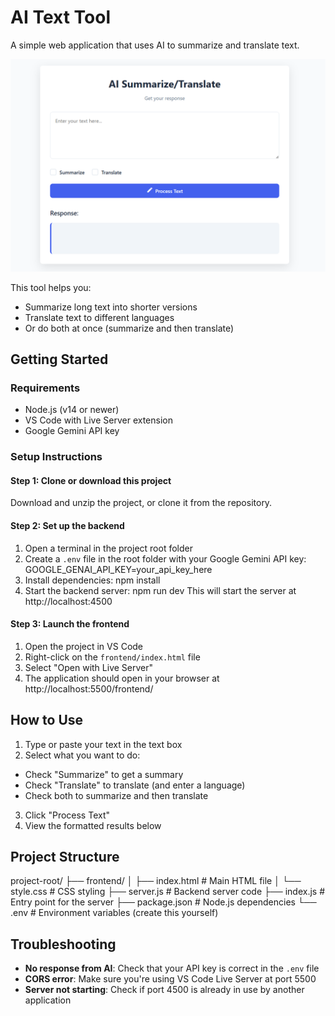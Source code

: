 # AI Text Tool

A simple web application that uses AI to summarize and translate text.<br>

![AI Text Tool Screenshot](./appimage.png)


This tool helps you:
- Summarize long text into shorter versions
- Translate text to different languages
- Or do both at once (summarize and then translate)

## Getting Started

### Requirements

- Node.js (v14 or newer)
- VS Code with Live Server extension
- Google Gemini API key

### Setup Instructions

#### Step 1: Clone or download this project

Download and unzip the project, or clone it from the repository.

#### Step 2: Set up the backend

1. Open a terminal in the project root folder
2. Create a `.env` file in the root folder with your Google Gemini API key:
GOOGLE_GENAI_API_KEY=your_api_key_here
3. Install dependencies:
npm install
4. Start the backend server:
npm run dev
This will start the server at http://localhost:4500

#### Step 3: Launch the frontend

1. Open the project in VS Code
2. Right-click on the `frontend/index.html` file
3. Select "Open with Live Server"
4. The application should open in your browser at http://localhost:5500/frontend/

## How to Use

1. Type or paste your text in the text box
2. Select what you want to do:
- Check "Summarize" to get a summary
- Check "Translate" to translate (and enter a language)
- Check both to summarize and then translate
3. Click "Process Text"
4. View the formatted results below

## Project Structure
project-root/
├── frontend/
│   ├── index.html      # Main HTML file
│   └── style.css       # CSS styling
├── server.js           # Backend server code
├── index.js            # Entry point for the server
├── package.json        # Node.js dependencies
└── .env                # Environment variables (create this yourself)

## Troubleshooting

- **No response from AI**: Check that your API key is correct in the `.env` file
- **CORS error**: Make sure you're using VS Code Live Server at port 5500
- **Server not starting**: Check if port 4500 is already in use by another application

